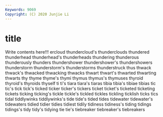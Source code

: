 ```yaml
---
Keywords: 9069
Copyright: (C) 2020 Junjie Li
---
```


# title

Write contents here!!!
ercloud 
thundercloud's
thunderclouds 
thundered 
thunderhead 
thunderhead's 
thunderheads 
thundering 
thunderous 
thunderously 
thunders 
thundershower
thundershower's 
thundershowers 
thunderstorm 
thunderstorm's 
thunderstorms 
thunderstruck 
thus 
thwack 
thwack's 
thwacked
thwacking 
thwacks 
thwart 
thwart's 
thwarted 
thwarting 
thwarts 
thy 
thyme 
thyme's
thymi 
thymus 
thymus's 
thymuses 
thyroid 
thyroid's 
thyroids 
thyself 
ti 
ti's
tiara 
tiara's 
tiaras 
tibia 
tibia's 
tibiae 
tibias 
tic 
tic's 
tick
tick's 
ticked 
ticker 
ticker's 
tickers 
ticket 
ticket's 
ticketed 
ticketing 
tickets
ticking 
ticking's 
tickle 
tickle's 
tickled 
tickles 
tickling 
ticklish 
ticks 
tics
tidal 
tiddlywinks 
tiddlywinks's 
tide 
tide's 
tided 
tides 
tidewater 
tidewater's 
tidewaters
tidied 
tidier 
tidies 
tidiest 
tidily 
tidiness 
tidiness's 
tiding 
tidings 
tidings's
tidy 
tidy's 
tidying 
tie 
tie's 
tiebreaker 
tiebreaker's 
tiebreakers 

